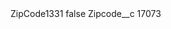 <?xml version="1.0" encoding="UTF-8"?>
<CustomMetadata xmlns="http://soap.sforce.com/2006/04/metadata" xmlns:xsi="http://www.w3.org/2001/XMLSchema-instance" xmlns:xsd="http://www.w3.org/2001/XMLSchema">
    <label>ZipCode1331</label>
    <protected>false</protected>
    <values>
        <field>Zipcode__c</field>
        <value xsi:type="xsd:string">17073</value>
    </values>
</CustomMetadata>
